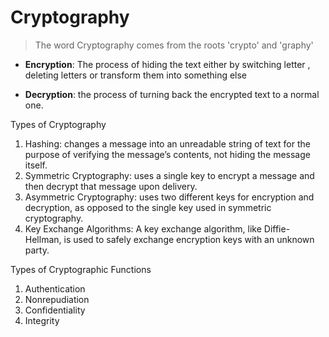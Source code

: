 # Cryptography

> The word Cryptography comes from the roots 'crypto' and 'graphy'

- **Encryption**: The process of hiding the text either by switching letter , deleting letters or transform them into something else

- **Decryption**: the process of turning back the encrypted text to a normal one.

Types of Cryptography
1. Hashing: changes a message into an unreadable string of text for the purpose of verifying the message’s contents, not hiding the message itself.
2. Symmetric Cryptography: uses a single key to encrypt a message and then decrypt that message upon delivery.
3. Asymmetric Cryptography: uses two different keys for encryption and decryption, as opposed to the single key used in symmetric cryptography.
4. Key Exchange Algorithms: A key exchange algorithm, like Diffie-Hellman, is used to safely exchange encryption keys with an unknown party.

Types of Cryptographic Functions
1. Authentication
2. Nonrepudiation
3. Confidentiality
4. Integrity
